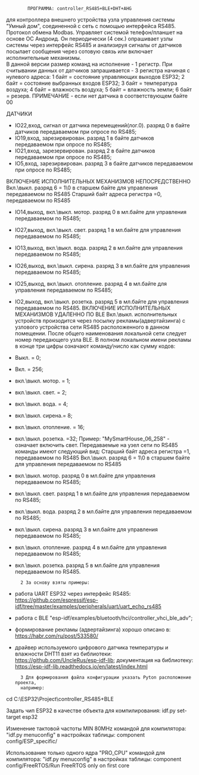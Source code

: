 			ПРОГРАММА: controller_RS485+BLE+DHT+AHG
для контроллера внешнего устройства узла управления системы "Умный дом",
соединенной с сеть с помощью интерфейса RS485. Протокол обмена Modbas.
Управляет системой телефон/планшет на основе ОС Андроид. 
Он периодически (4 сек.) опрашивает узлы системы через интерфейс RS485
и анализируя сигналы от датчиков посылает сообщения через сотовую связь
или включает исполнительные механизмы.	
В данной версии размер команд на исполнение - 1 регистр.
При считывании данных от датчиков запрашивается - 3 регистра начиная с нулевого адреса: 
1 байт = состояние управляющих выходов ESP32;
2 байт = состояние выбранных входов ESP32;
3 байт = температура воздуха;
4 байт = влажность воздуха;
5 байт = влажность земли;
6 байт = резерв.
ПРИМЕЧАНИЕ - если нет датчика в соответствующем байте 00

ДАТЧИКИ
- IO22,вход, сигнал от датчика перемещений(лог.0). 
  разряд 0 в байте датчиков передаваемом при опросе по RS485;
- IO19,вход, зарезирвирован.
  разряд 1 в байте датчиков передаваемом при опросе по RS485;
- IO21,вход, зарезервирован.
  разряд 2 в байте датчиков передаваемом при опросе по RS485;
- IO5,вход, зарезирвирован.
  разряд 3 в байте датчиков передаваемом при опросе по RS485;
	
ВКЛЮЧЕНИЕ ИСПОЛНИТЕЛЬНЫХ МЕХАНИЗМОВ НЕПОСРЕДСТВЕННО
Вкл.\выкл. разряд 6 = 1\0 в старшем байте для управления передаваемом по RS485
Старший байт адреса регистра =0, передаваемом по RS485
- IO14,выход, вкл.\выкл. мотор.
  разряд 0 в мл.байте для управления передаваемом по RS485;
- IO27,выход, вкл.\выкл. свет.
  разряд 1 в мл.байте для управления передаваемом по RS485;
- IO13,выход, вкл.\выкл. вода.
  разряд 2 в мл.байте для управления передаваемом по RS485;
- IO26,выход, вкл.\выкл. сирена.
  разряд 3 в мл.байте для управления передаваемом по RS485;
- IO25,выход, вкл.\выкл. отопление.
  разряд 4 в мл.байте для управления передаваемом по RS485;
- IO2,выход, вкл.\выкл. розетка.
  разряд 5 в мл.байте для управления передаваемом по RS485.
ВКЛЮЧЕНИЕ ИСПОЛНИТЕЛЬНЫХ МЕХАНИЗМОВ УДАЛЕННО ПО BLE
Вкл.\выкл. исполнительных устройств произодится через посылку рекламы(адвертайзинга)
с узлового устройства сети RS485 расположенного в данном помещении.
 После общего наименования локальной сети следует номер передающего узла BLE.
 В полном локальном имени рекламы в конце три цифры означают команду\число как сумму кодов:
- Выкл. = 0;
- Вкл. = 256;
- вкл.\выкл. мотор. = 1;
- вкл.\выкл. свет. = 2;
- вкл.\выкл. вода. = 4;
- вкл.\выкл. сирена.= 8;
- вкл.\выкл. отопление. = 16;
- вкл.\выкл. розетка. =32;
	Пример: "MySmartHouse_06_258" - означает включить свет.
Передаваемые на узел сети по RS485 команды имеют следующий вид:
Старший байт адреса регистра =1, передаваемом по RS485
Вкл.\выкл. разряд 6 = 1\0 в старшем байте для управления передаваемом по RS485
- вкл.\выкл. мотор.
  разряд 0 в мл.байте для управления передаваемом по RS485;
- вкл.\выкл. свет.
  разряд 1 в мл.байте для управления передаваемом по RS485;
- вкл.\выкл. вода.
  разряд 2 в мл.байте для управления передаваемом по RS485;
- вкл.\выкл. сирена.
  разряд 3 в мл.байте для управления передаваемом по RS485;
- вкл.\выкл. отопление.
  разряд 4 в мл.байте для управления передаваемом по RS485;
- вкл.\выкл. розетка.
  разряд 5 в мл.байте для управления передаваемом по RS485.


		2 За основу взяты примеры:
- работа UART ESP32 через интерфейс RS485:
https://github.com/espressif/esp-idf/tree/master/examples/peripherals/uart/uart_echo_rs485
- работа с BLE "esp-idf/examples/bluetooth/hci/controller_vhci_ble_adv";
- формирование рекламы (адвертайзинга) хорошо описано в: https://habr.com/ru/post/533580/
- драйвер используемого цифрового датчика температуры и влажности DHT11 взят из библиотеки:
https://github.com/UncleRus/esp-idf-lib;
 документация на библиотеку:
https://esp-idf-lib.readthedocs.io/en/latest/index.html

		3 Для формирования файла конфигурации указать Pyton расположение проекта,
		например:
cd C:\ESP32\Project\controller_RS485+BLE

Задать чип ESP32 в качестве объекта для компилирования:
idf.py set-target esp32

Изменение тактовой частоты MIN 80MHz командой для компилятора:
"idf.py menuconfig" в настройках таблицы: component config/ESP_specific/

Использование только одного ядра "PRO_CPU" командой для компилятора:
"idf.py menuconfig" в настройках таблицы:
component config/FreeRTOS/Run FreeRTOS only on first core
	
